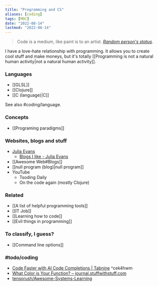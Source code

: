```yaml
---
title: "Programming and CS"
aliases: [coding]
tags: [MOC]
date: "2022-08-14"
lastmod: "2022-08-14"
---
```


> Code is a medium, like paint is to an artist.
> [*Random person's status*](https://github.com/ceciliamay).

I have a love-hate relationship with programming. It allows you to create cool stuff and make moneys, but it's totally [[Programming is not a natural human activity|not a natural human activity]].

### Languages
- [[GLSL]]
- [[Clojure]]
- [[C (language)|C]]

See also #coding/language. 

### Concepts
- [[Programing paradigms]]

### Websites, blogs and stuff
- [Julia Evans](https://jvns.ca/)
	- [Blogs I like - Julia Evans](https://jvns.ca/blogroll/)
- [[Awesome Web#Blogs]]
- [[null program (blog)|null program]]
- YouTube
	- Tsoding Daily
	- On the code again (mostly Clojure)

### Related
- [[A list of helpful programming tools]]
- [[IT Job]]
- [[Learning how to code]]
- [[Evil things in programming]]

### To classify, I guess?
- [[Command line options]]

### #todo/coding 
- [Code Faster with AI Code Completions | Tabnine](https://www.tabnine.com/) ^cek4hwm
- [What Color is Your Function? – journal.stuffwithstuff.com](https://journal.stuffwithstuff.com/2015/02/01/what-color-is-your-function/)
- [tensorush/Awesome-Systems-Learning](https://github.com/tensorush/Awesome-Systems-Learning)